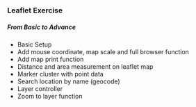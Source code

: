 ### Leaflet Exercise
##### From Basic to Advance

- Basic Setup
- Add mouse coordinate, map scale and full browser function
- Add map print function
- Distance and area measurement on leaflet map
- Marker cluster with point data
- Search location by name (geocode)
- Layer controller
- Zoom to layer function
